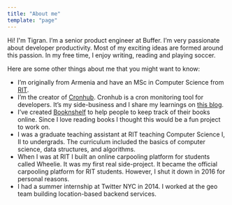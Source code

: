 ```yaml
---
title: "About me"
template: "page"
---
```


Hi! I'm Tigran. I’m a senior product engineer at Buffer. I’m very passionate about developer productivity. Most of my exciting ideas are formed around this passion. In my free time, I enjoy writing, reading and playing soccer.

Here are some other things about me that you might want to know:

- I’m originally from Armenia and have an MSc in Computer Science from [RIT](https://rit.edu).
- I’m the creator of [Cronhub](https://cronhub.io). Cronhub is a cron monitoring tool for developers. It’s my side-business and I share my learnings on [this blog](https://blog.cronhub.io).
- I’ve created [Booknshelf](https://booknshelf.com)  to help people to keep track of their books online. Since I love reading books I thought this would be a fun project to work on.
- I was a graduate teaching assistant at RIT teaching Computer Science I, II to undergrads. The curriculum included the basics of computer science, data structures, and algorithms.
- When I was at RIT I built an online carpooling platform for students called Wheelie. It was my first real side-project. It became the official carpooling platform for RIT students. However, I shut it down in 2016 for personal reasons.
- I had a summer internship at Twitter NYC in 2014. I worked at the geo team building location-based backend services.

